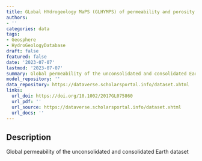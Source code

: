 ```yaml
---
title: GLobal HYdrogeology MaPS (GLHYMPS) of permeability and porosity
authors:
- ''
categories: data
tags:
- Geosphere
- HydroGeologyDatabase
draft: false
featured: false
date: '2023-07-07'
lastmod: '2023-07-07'
summary: Global permeability of the unconsolidated and consolidated Earth dataset
model_repository: ''
data_repository: https://dataverse.scholarsportal.info/dataset.xhtml
links:
  url_doi: https://doi.org/10.1002/2017GL075860
  url_pdf: ''
  url_source: https://dataverse.scholarsportal.info/dataset.xhtml
  url_docs: ''
---
```


## Description

Global permeability of the unconsolidated and consolidated Earth dataset

